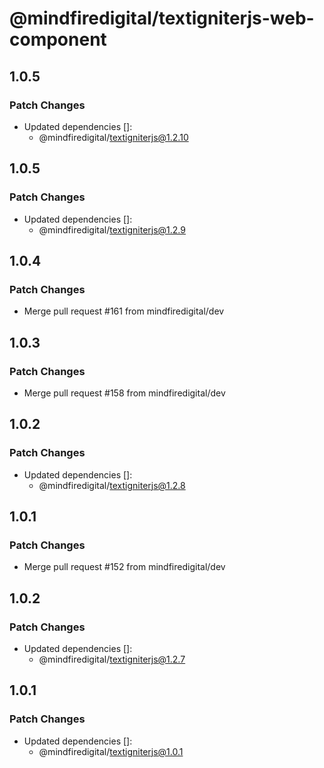 # @mindfiredigital/textigniterjs-web-component

## 1.0.5

### Patch Changes

- Updated dependencies []:
  - @mindfiredigital/textigniterjs@1.2.10

## 1.0.5

### Patch Changes

- Updated dependencies []:
  - @mindfiredigital/textigniterjs@1.2.9

## 1.0.4

### Patch Changes

- Merge pull request #161 from mindfiredigital/dev

## 1.0.3

### Patch Changes

- Merge pull request #158 from mindfiredigital/dev

## 1.0.2

### Patch Changes

- Updated dependencies []:
  - @mindfiredigital/textigniterjs@1.2.8

## 1.0.1

### Patch Changes

- Merge pull request #152 from mindfiredigital/dev

## 1.0.2

### Patch Changes

- Updated dependencies []:
  - @mindfiredigital/textigniterjs@1.2.7

## 1.0.1

### Patch Changes

- Updated dependencies []:
  - @mindfiredigital/textigniterjs@1.0.1
